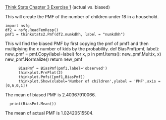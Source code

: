 [Think Stats Chapter 3 Exercise 1](http://greenteapress.com/thinkstats2/html/thinkstats2004.html#toc31) (actual vs. biased)

This will create the PMF of the number of children under 18 in a household.  

    import nsfg
    df2 = nsfg.ReadFemResp()
    pmf1 = thinkstats2.Pmf(df2.numkdhh, label = "numkdhh")
This wil find the biased PMF by first copying the pmf of pmf1 and then multiplying the x number of kids by the probability.
          def BiasPmf(pmf, label):
              new_pmf = pmf.Copy(label=label)
              for x, p in pmf.Items():
                  new_pmf.Mult(x, x)
              new_pmf.Normalize()
              return new_pmf

          BiasPmf = BiasPmf(pmf1,label='observed')
          thinkplot.PrePlot(2)
          thinkplot.Pmfs([pmf1,BiasPmf])
          thinkplot.Show(xlabel='Number of children',ylabel = 'PMF',axis = [0,6,0,1])  
          
The mean of biased PMF is 2.40367910066.

      print(BiasPmf.Mean())
The mean of actual PMF is 1.02420515504.
